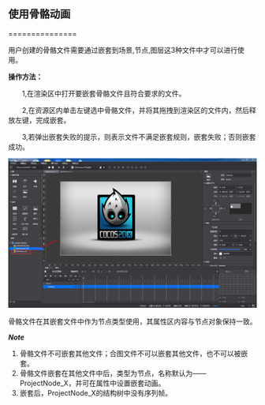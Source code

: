 ## 使用骨骼动画 ##
===============

用户创建的骨骼文件需要通过嵌套到场景,节点,图层这3种文件中才可以进行使用。

**操作方法：**

&emsp;&emsp;1,在渲染区中打开要嵌套骨骼文件且符合要求的文件。

&emsp;&emsp;2,在资源区内单击左键选中骨骼文件，并将其拖拽到渲染区的文件内，然后释放左键，完成嵌套。

&emsp;&emsp;3,若弹出嵌套失败的提示，则表示文件不满足嵌套规则，嵌套失败；否则嵌套成功。

   ![Image](res/tuo.jpg)

骨骼文件在其嵌套文件中作为节点类型使用，其属性区内容与节点对象保持一致。

***Note***

1. 骨骼文件不可嵌套其他文件；合图文件不可以嵌套其他文件，也不可以被嵌套。
2. 骨骼文件嵌套在其他文件中后，类型为节点，名称默认为——ProjectNode_X，并可在属性中设置嵌套动画。
3. 嵌套后，ProjectNode_X的结构树中没有序列帧。